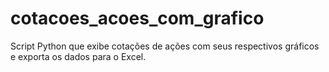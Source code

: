 # cotacoes_acoes_com_grafico
Script Python que exibe cotações de ações com seus respectivos gráficos e exporta os dados para o Excel.
